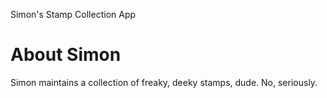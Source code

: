 Simon's Stamp Collection App

# About Simon

Simon maintains a collection of freaky, deeky stamps, dude. No, seriously.
